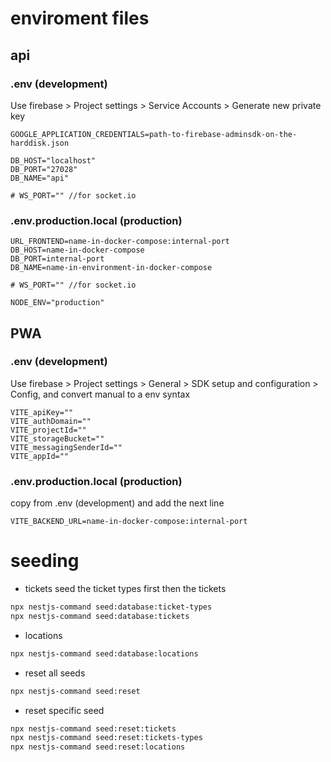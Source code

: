# enviroment files

## api

### .env (development)

Use firebase > Project settings > Service Accounts > Generate new private key

```env
GOOGLE_APPLICATION_CREDENTIALS=path-to-firebase-adminsdk-on-the-harddisk.json

DB_HOST="localhost"
DB_PORT="27028"
DB_NAME="api"

# WS_PORT="" //for socket.io
```

### .env.production.local (production)

```env
URL_FRONTEND=name-in-docker-compose:internal-port
DB_HOST=name-in-docker-compose
DB_PORT=internal-port
DB_NAME=name-in-environment-in-docker-compose

# WS_PORT="" //for socket.io

NODE_ENV="production"
```

## PWA

### .env (development)

Use firebase > Project settings > General > SDK setup and configuration > Config, and convert manual to a env syntax

```env
VITE_apiKey=""
VITE_authDomain=""
VITE_projectId=""
VITE_storageBucket=""
VITE_messagingSenderId=""
VITE_appId=""
```

### .env.production.local (production)

copy from .env (development) and add the next line

```env
VITE_BACKEND_URL=name-in-docker-compose:internal-port
```

# seeding

- tickets
  seed the ticket types first then the tickets

```bash
npx nestjs-command seed:database:ticket-types
npx nestjs-command seed:database:tickets
```

- locations

```bash
npx nestjs-command seed:database:locations
```

- reset all seeds

```bash
npx nestjs-command seed:reset
```

- reset specific seed

```bash
npx nestjs-command seed:reset:tickets
npx nestjs-command seed:reset:tickets-types
npx nestjs-command seed:reset:locations
```
